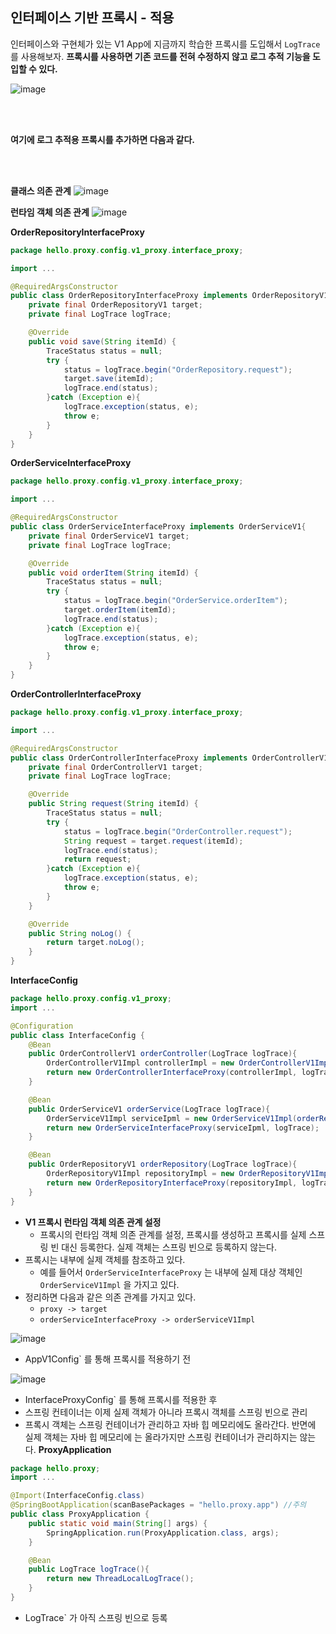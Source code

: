 ## 인터페이스 기반 프록시 - 적용
인터페이스와 구현체가 있는 V1 App에 지금까지 학습한 프록시를 도입해서 `LogTrace` 를 사용해보자.
**프록시를 사용하면 기존 코드를 전혀 수정하지 않고 로그 추적 기능을 도입할 수 있다.**

![image](https://github.com/user-attachments/assets/3d960fec-f372-486c-9bd7-f9d3ec9913cb)


</br></br>

**여기에 로그 추적용 프록시를 추가하면 다음과 같다.**

</br></br>

**클래스 의존 관계**
![image](https://github.com/user-attachments/assets/8053cd61-91fa-4643-bd79-358aa7be637f)



**런타임 객체 의존 관계**
![image](https://github.com/user-attachments/assets/141f6f06-0c78-43b5-a090-635679d5f6fc)

**OrderRepositoryInterfaceProxy**
```java
package hello.proxy.config.v1_proxy.interface_proxy;

import ...

@RequiredArgsConstructor
public class OrderRepositoryInterfaceProxy implements OrderRepositoryV1 {
    private final OrderRepositoryV1 target;
    private final LogTrace logTrace;

    @Override
    public void save(String itemId) {
        TraceStatus status = null;
        try {
            status = logTrace.begin("OrderRepository.request");
            target.save(itemId);
            logTrace.end(status);
        }catch (Exception e){
            logTrace.exception(status, e);
            throw e;
        }
    }
}
```

**OrderServiceInterfaceProxy**
```java
package hello.proxy.config.v1_proxy.interface_proxy;

import ...

@RequiredArgsConstructor
public class OrderServiceInterfaceProxy implements OrderServiceV1{
    private final OrderServiceV1 target;
    private final LogTrace logTrace;

    @Override
    public void orderItem(String itemId) {
        TraceStatus status = null;
        try {
            status = logTrace.begin("OrderService.orderItem");
            target.orderItem(itemId);
            logTrace.end(status);
        }catch (Exception e){
            logTrace.exception(status, e);
            throw e;
        }
    }
}
```

**OrderControllerInterfaceProxy**
```java
package hello.proxy.config.v1_proxy.interface_proxy;

import ...

@RequiredArgsConstructor
public class OrderControllerInterfaceProxy implements OrderControllerV1{
    private final OrderControllerV1 target;
    private final LogTrace logTrace;

    @Override
    public String request(String itemId) {
        TraceStatus status = null;
        try {
            status = logTrace.begin("OrderController.request");
            String request = target.request(itemId);
            logTrace.end(status);
            return request;
        }catch (Exception e){
            logTrace.exception(status, e);
            throw e;
        }
    }

    @Override
    public String noLog() {
        return target.noLog();
    }
}
```

**InterfaceConfig**
```java
package hello.proxy.config.v1_proxy;
import ...

@Configuration
public class InterfaceConfig {
    @Bean
    public OrderControllerV1 orderController(LogTrace logTrace){
        OrderControllerV1Impl controllerImpl = new OrderControllerV1Impl(orderService(logTrace));
        return new OrderControllerInterfaceProxy(controllerImpl, logTrace);
    }

    @Bean
    public OrderServiceV1 orderService(LogTrace logTrace){
        OrderServiceV1Impl serviceIpml = new OrderServiceV1Impl(orderRepository(logTrace));
        return new OrderServiceInterfaceProxy(serviceIpml, logTrace);
    }

    @Bean
    public OrderRepositoryV1 orderRepository(LogTrace logTrace){
        OrderRepositoryV1Impl repositoryImpl = new OrderRepositoryV1Impl();
        return new OrderRepositoryInterfaceProxy(repositoryImpl, logTrace);
    }
}
```
- **V1 프록시 런타임 객체 의존 관계 설정** 
  - 프록시의 런타임 객체 의존 관계를 설정, 프록시를 생성하고 프록시를 실제 스프링 빈 대신 등록한다. 실제 객체는 스프링 빈으로 등록하지 않는다.
- 프록시는 내부에 실제 객체를 참조하고 있다.
  - 예를 들어서 `OrderServiceInterfaceProxy` 는 내부에 실제 대상 객체인 `OrderServiceV1Impl` 을 가지고 있다.
- 정리하면 다음과 같은 의존 관계를 가지고 있다.
  - `proxy -> target`
  - `orderServiceInterfaceProxy -> orderServiceV1Impl`

![image](https://github.com/user-attachments/assets/16f068fc-4c2c-404a-8a34-862efba019cf)
- AppV1Config` 를 통해 프록시를 적용하기 전

  
![image](https://github.com/user-attachments/assets/ac62dc7e-b5da-4d37-a7ba-731b97b4f425)
- InterfaceProxyConfig` 를 통해 프록시를 적용한 후
- 스프링 컨테이너는 이제 실제 객체가 아니라 프록시 객체를 스프링 빈으로 관리
- 프록시 객체는 스프링 컨테이너가 관리하고 자바 힙 메모리에도 올라간다. 반면에 실제 객체는 자바 힙 메모리에 는 올라가지만 스프링 컨테이너가 관리하지는 않는다.
**ProxyApplication**
```java
package hello.proxy;
import ...

@Import(InterfaceConfig.class)
@SpringBootApplication(scanBasePackages = "hello.proxy.app") //주의
public class ProxyApplication {
	public static void main(String[] args) {
		SpringApplication.run(ProxyApplication.class, args);
	}

	@Bean
	public LogTrace logTrace(){
		return new ThreadLocalLogTrace();
	}
}
```
- LogTrace` 가 아직 스프링 빈으로 등록

